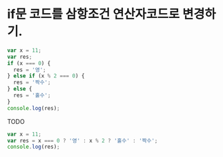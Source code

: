 # if문 코드를 삼항조건 연산자코드로 변경하기.

```javascript
var x = 11;
var res;
if (x === 0) {
  res = '영';
} else if (x % 2 === 0) {
  res = '짝수';
} else {
  res = '홀수';
}
console.log(res);
```
TODO
```javascript
var x = 11;
var res = x === 0 ? '영' : x % 2 ? '홀수' : '짝수';
console.log(res);
```